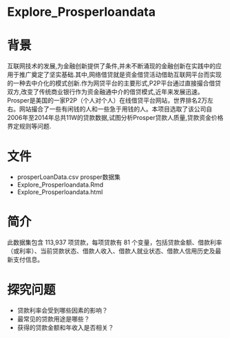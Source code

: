# Explore_Prosperloandata

# 背景

互联网技术的发展,为金融创新提供了条件,并未不断涌现的金融创新在实践中的应用于推广奠定了坚实基础.其中,网络借贷就是资金借贷活动借助互联网平台而实现的一种去中介化的模式创新.作为网贷平台的主要形式,P2P平台通过直接撮合借贷双方,改变了传统商业银行作为资金融通中介的借贷模式,近年来发展迅速。Prosper是美国的一家P2P（个人对个人）在线借贷平台网站，世界排名2万左右。网站撮合了一些有闲钱的人和一些急于用钱的人。本项目选取了该公司自2006年至2014年总共11W的贷款数据,试图分析Prosper贷款人质量,贷款资金价格界定规则等问题.

# 文件

* prosperLoanData.csv  prosper数据集
* Explore_Prosperloandata.Rmd  
* Explore_Prosperloandata.html

# 简介
此数据集包含 113,937 项贷款，每项贷款有 81 个变量，包括贷款⾦额、借款利率（或利率）、当前贷款状态、借款⼈收⼊、借款⼈就业状态、借款⼈信⽤历史及最新⽀付信息。

# 探究问题

* 贷款利率会受到哪些因素的影响？
* 最常见的贷款用途是哪些？
* 获得的贷款金额和年收入是否相关？
